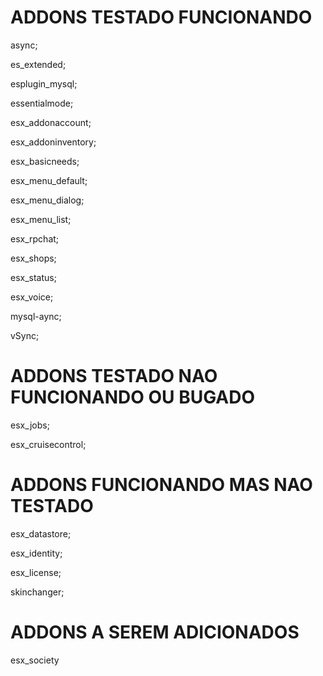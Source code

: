# ADDONS TESTADO FUNCIONANDO

async;

es_extended;

esplugin_mysql;

essentialmode;

esx_addonaccount;

esx_addoninventory;

esx_basicneeds;

esx_menu_default;

esx_menu_dialog;

esx_menu_list;

esx_rpchat;

esx_shops;

esx_status;

esx_voice;

mysql-aync;

vSync;

# ADDONS TESTADO NAO FUNCIONANDO OU BUGADO

esx_jobs;

esx_cruisecontrol;


# ADDONS FUNCIONANDO MAS NAO TESTADO

esx_datastore;

esx_identity;

esx_license;

skinchanger;

# ADDONS A SEREM ADICIONADOS

esx_society

